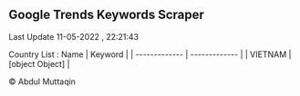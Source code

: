 

## Google Trends Keywords Scraper 
 
Last Update 11-05-2022 , 22:21:43

Country List :
 Name  | Keyword |
| ------------- | ------------- |
| VIETNAM | [object Object] |



© Abdul Muttaqin 
